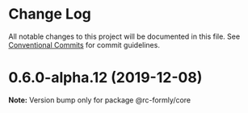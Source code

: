 # Change Log

All notable changes to this project will be documented in this file.
See [Conventional Commits](https://conventionalcommits.org) for commit guidelines.

# 0.6.0-alpha.12 (2019-12-08)

**Note:** Version bump only for package @rc-formly/core
